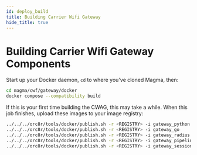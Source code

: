 ```yaml
---
id: deploy_build
title: Building Carrier Wifi Gateway
hide_title: true
---
```


# Building Carrier Wifi Gateway Components

Start up your Docker daemon, `cd` to where you've cloned Magma, then:

```bash
cd magma/cwf/gateway/docker
docker compose --compatibility build
```

If this is your first time building the CWAG, this may take a while. When this
job finishes, upload these images to your image registry:

```bash
../../../orc8r/tools/docker/publish.sh -r <REGISTRY> -i gateway_python
../../../orc8r/tools/docker/publish.sh -r <REGISTRY> -i gateway_go
../../../orc8r/tools/docker/publish.sh -r <REGISTRY> -i gateway_radius
../../../orc8r/tools/docker/publish.sh -r <REGISTRY> -i gateway_pipelined
../../../orc8r/tools/docker/publish.sh -r <REGISTRY> -i gateway_sessiond
```
